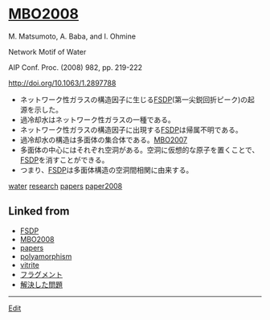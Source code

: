 # [MBO2008](MBO2008.md)

M. Matsumoto, A. Baba, and I. Ohmine

Network Motif of Water

AIP Conf. Proc. (2008) 982, pp. 219-222

http://doi.org/10.1063/1.2897788


* ネットワーク性ガラスの構造因子に生じる[FSDP](FSDP.md)(第一尖鋭回折ピーク)の起源を示した。
* 過冷却水はネットワーク性ガラスの一種である。
* ネットワーク性ガラスの構造因子に出現する[FSDP](FSDP.md)は帰属不明である。
* 過冷却水の構造は多面体の集合体である。[MBO2007](MBO2007.md)
* 多面体の中心にはそれぞれ空洞がある。空洞に仮想的な原子を置くことで、[FSDP](FSDP.md)を消すことができる。
* つまり、[FSDP](FSDP.md)は多面体構造の空洞間相関に由来する。



[water](water.md) [research](research.md) [papers](papers.md) [paper2008](paper2008.md) 


## Linked from

* [FSDP](FSDP.md)
* [MBO2008](MBO2008.md)
* [papers](papers.md)
* [polyamorphism](polyamorphism.md)
* [vitrite](vitrite.md)
* [フラグメント](フラグメント.md)
* [解決した問題](解決した問題.md)


----
[Edit](https://github.com/vitroid/vitroid.github.io/edit/master/MD/MBO2008.md)
